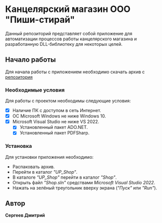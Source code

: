 # Канцелярский магазин ООО "Пиши-стирай"

Данный репозиторий представляет собой приложение для автоматизации процессов работы канцелярского магазина и разработанную DLL-библиотеку для некоторых целей.

## Начало работы

Для начала работы с приложением необходимо скачать архив с [репозитория](https://github.com/raiveder/UP_Shop.git)

### Необходимые условия

Для работы с проектом необходимы следующие условия:
- [X] Наличие ПК с доступом в сеть Интернет.
- [X] ОС Microsoft Windows не ниже Windows 10.
- [X] Microsoft Visual Studio не ниже VS 2022.
  - [X] Установленный пакет ADO.NET.
  - [X] Установленный пакет PDFSharp.

### Установка

Для установки приложения необходимо:
- Распаковать архив.
- Перейти в каталог *"UP_Shop"*.
- В каталоге *"UP_Shop"* перейти в каталог *"Shop"*.
- Открыть файл *"Shop.sln"* средствами *Microsoft Visual Studio 2022*.
- Нажать на зелёный треугольник вверху экрана (*"Пуск"* или *"Run"*).

## Автор

**Сергеев Дмитрий**